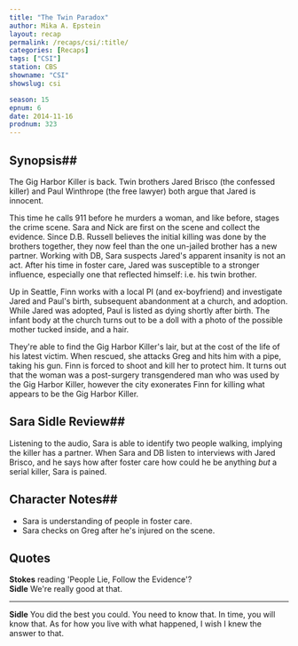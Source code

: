 ```yaml
---
title: "The Twin Paradox"
author: Mika A. Epstein
layout: recap
permalink: /recaps/csi/:title/
categories: [Recaps]
tags: ["CSI"]
station: CBS
showname: "CSI"
showslug: csi

season: 15  
epnum: 6  
date: 2014-11-16
prodnum: 323  
---
```


## Synopsis## 

The Gig Harbor Killer is back. Twin brothers Jared Brisco (the confessed killer) and Paul Winthrope (the free lawyer) both argue that Jared is innocent.

This time he calls 911 before he murders a woman, and like before, stages the crime scene. Sara and Nick are first on the scene and collect the evidence. Since D.B. Russell believes the initial killing was done by the brothers together, they now feel than the one un-jailed brother has a new partner. Working with DB, Sara suspects Jared's apparent insanity is not an act. After his time in foster care, Jared was susceptible to a stronger influence, especially one that reflected himself: i.e. his twin brother.

Up in Seattle, Finn works with a local PI (and ex-boyfriend) and investigate Jared and Paul's birth, subsequent abandonment at a church, and adoption. While Jared was adopted, Paul is listed as dying shortly after birth. The infant body at the church turns out to be a doll with a photo of the possible mother tucked inside, and a hair.

They're able to find the Gig Harbor Killer's lair, but at the cost of the life of his latest victim. When rescued, she attacks Greg and hits him with a pipe, taking his gun. Finn is forced to shoot and kill her to protect him. It turns out that the woman was a post-surgery transgendered man who was used by the Gig Harbor Killer, however the city exonerates Finn for killing what appears to be the Gig Harbor Killer.

## Sara Sidle Review## 

Listening to the audio, Sara is able to identify two people walking, implying the killer has a partner. When Sara and DB listen to interviews with Jared Brisco, and he says how after foster care how could he be anything _but_ a serial killer, Sara is pained.

## Character Notes## 

* Sara is understanding of people in foster care.  
* Sara checks on Greg after he's injured on the scene.

## Quotes
**Stokes** reading 'People Lie, Follow the Evidence'?  
**Sidle** We're really good at that.  

* * *

**Sidle** You did the best you could. You need to know that. In time, you will know that. As for how you live with what happened, I wish I knew the answer to that.

